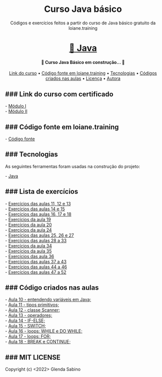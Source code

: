 
<h1 align="center">Curso Java básico</h1>
<p align="center">Códigos e exercícios feitos a partir do curso de Java básico gratuito da loiane.training</p>
<h1 align="center">
    <a href="https://www.java.com/pt-BR/">🔗 Java</a>
</h1>
<h4 align="center"> 
	🚧 Curso Java Básico em construção...  🚧
</h4>
<p align="center">
 <a href="#curso">Link do curso</a> •
 <a href="#fonte">Código fonte em loiane.training</a> • 
 <a href="#tecnologias">Tecnologias</a> • 
 <a href="#aulas">Códigos criados nas aulas</a> • 
 <a href="#licenc-a">Licença</a> • 
 <a href="#autora">Autora</a>
</p>

<h2 id="curso">### Link do curso com certificado</h2>
- <a href="https://loiane.training/continuar-curso/java-basico">Módulo I</a>
<br>
- <a href="https://loiane.training/continuar-curso/java-basico-ii">Módulo II</a>

<h2 id=fonte>### Código fonte em loiane.training</h2>
- <a href="https://github.com/loiane/curso-java-basico">Código fonte</a>

<h2 id=tecnologias>### Tecnologias</h2>
<p>As seguintes ferramentas foram usadas na construção do projeto:</p>
- <a href="https://www.java.com/pt-BR/">Java</a>

<h2 id=exercicios>### Lista de exercícios</h2>
- <a href="https://pt2.slideshare.net/loianeg/curso-java-bsico-exerccios-aulas-11-12-13">Exercícios das aulas 11, 12 e 13</a>
<br>
- <a href="https://pt2.slideshare.net/loianeg/curso-java-basico-exercicios-aulas-14-15">Exercícios das aulas 14 e 15</a>
<br>
- <a href="https://pt2.slideshare.net/loianeg/curso-java-basico-exercicios-aulas-16-17">Exercícios das aulas 16, 17 e 18</a>
<br>
- <a href="https://pt2.slideshare.net/loianeg/curso-java-basico-exercicios-aula-19">Exercícios da aula 19</a>
<br>
- <a href="https://pt2.slideshare.net/loianeg/curso-java-basico-exercicios-aula-20">Exercícios da aula 20</a>
<br>
- <a href="https://pt2.slideshare.net/loianeg/curso-java-basico-exercicios-aula-24">Exercícios da aula 24</a>
<br>
- <a href="https://pt2.slideshare.net/loianeg/curso-java-basico-exercicios-aula-25-a-27">Exercícios das aulas 25, 26 e 27</a>
<br>
- <a href="https://pt2.slideshare.net/loianeg/curso-java-basico-exercicios-aula-28-a-33">Exercícios das aulas 28 a 33</a>
<br>
- <a href="https://pt2.slideshare.net/loianeg/curso-java-basico-exercicios-aula-34">Exercícios da aula 34</a>
<br>
- <a href="https://pt2.slideshare.net/loianeg/curso-java-basico-exercicios-aula-35">Exercícios da aula 35</a>
<br>
- <a href="https://pt2.slideshare.net/loianeg/curso-java-basico-exercicios-aula-36">Exercícios das aula 36</a>
<br>
- <a href="https://pt2.slideshare.net/loianeg/curso-java-basico-exercicios-aula-36-a-43">Exercícios das aulas 37 a 43</a>
<br>
- <a href="https://pt2.slideshare.net/loianeg/curso-java-basico-exercicios-aula-44-a-46">Exercícios das aulas 44 a 46</a>
<br>
- <a href="https://pt2.slideshare.net/loianeg/curso-java-basico-exercicios-aula-47-a-52">Exercícios das aulas 47 a 52</a>


<h2 id=aulas>### Código criados nas aulas</h2>
- <a href="https://github.com/glendasabinoo/cursojava-basico/tree/main/aula10">Aula 10 - entendendo variáveis em Java;</a>
<br>
- <a href="https://github.com/glendasabinoo/cursojava-basico/tree/main/aula11">Aula 11 - tipos primitivos;</a>
<br>
- <a href="https://github.com/glendasabinoo/cursojava-basico/tree/main/aula12">Aula 12 - classe Scanner;</a>
<br>
- <a href="https://github.com/glendasabinoo/cursojava-basico/tree/main/aula13">Aula 13 - operadores;</a>
<br>
- <a href="https://github.com/glendasabinoo/cursojava-basico/tree/main/aula14">Aula 14 - IF-ELSE;</a>
<br>
- <a href="https://github.com/glendasabinoo/cursojava-basico/tree/main/aula15">Aula 15 - SWITCH;</a>
<br>
- <a href="https://github.com/glendasabinoo/cursojava-basico/tree/main/aula16">Aula 16 - loops: WHILE e DO WHILE;</a>
<br>
- <a href="https://github.com/glendasabinoo/cursojava-basico/tree/main/aula17">Aula 17 - loops: FOR;</a>
<br>
- <a href="https://github.com/glendasabinoo/cursojava-basico/tree/main/aula18">Aula 18 - BREAK e CONTINUE;</a>


<h2>### MIT LICENSE</h2>
Copyright (c) <2022> Glenda Sabino
